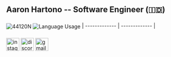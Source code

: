 <h2 align="left">Aaron Hartono -- Software Engineer (🇮🇩)</h2>

###

<img align="center" src="https://github-readme-stats.vercel.app/api?username=44120N&show_icons=true&theme=highcontrast&include_all_commits=true&hide_border=true" alt="44120N" /> 
<img align="center" src="https://github-readme-stats.vercel.app/api/top-langs?username=44120n&locale=en&hide_title=false&layout=compact&langs_count=5&theme=highcontrast&hide_border=true" alt="Language Usage"  />
| ------------- | ------------- |

###

<div align="center">
  
</div>

###

<div align="left">
  <img src="https://img.shields.io/static/v1?message=Instagram&logo=instagram&label=&color=E4405F&logoColor=white&labelColor=&style=for-the-badge" height="35" alt="instagram logo"  />
  <img src="https://img.shields.io/static/v1?message=Discord&logo=discord&label=&color=7289DA&logoColor=white&labelColor=&style=for-the-badge" height="35" alt="discord logo"  />
  <img src="https://img.shields.io/static/v1?message=Gmail&logo=gmail&label=&color=D14836&logoColor=white&labelColor=&style=for-the-badge" height="35" alt="gmail logo"  />
</div>

###
